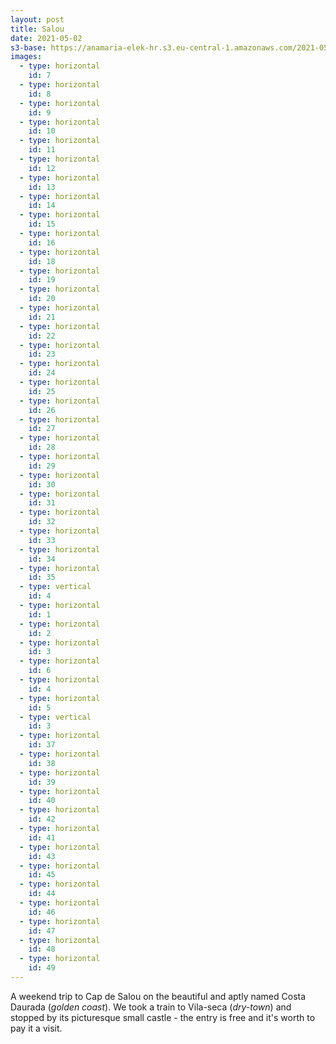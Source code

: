 ```yaml
---
layout: post
title: Salou
date: 2021-05-02
s3-base: https://anamaria-elek-hr.s3.eu-central-1.amazonaws.com/2021-05-02-salou
images:
  - type: horizontal
    id: 7
  - type: horizontal
    id: 8
  - type: horizontal
    id: 9
  - type: horizontal
    id: 10
  - type: horizontal
    id: 11
  - type: horizontal
    id: 12
  - type: horizontal
    id: 13
  - type: horizontal
    id: 14
  - type: horizontal
    id: 15
  - type: horizontal
    id: 16
  - type: horizontal
    id: 18
  - type: horizontal
    id: 19
  - type: horizontal
    id: 20
  - type: horizontal
    id: 21
  - type: horizontal
    id: 22
  - type: horizontal
    id: 23
  - type: horizontal
    id: 24
  - type: horizontal
    id: 25
  - type: horizontal
    id: 26
  - type: horizontal
    id: 27
  - type: horizontal
    id: 28
  - type: horizontal
    id: 29
  - type: horizontal
    id: 30
  - type: horizontal
    id: 31
  - type: horizontal
    id: 32
  - type: horizontal
    id: 33
  - type: horizontal
    id: 34
  - type: horizontal
    id: 35
  - type: vertical
    id: 4
  - type: horizontal
    id: 1
  - type: horizontal
    id: 2
  - type: horizontal
    id: 3
  - type: horizontal
    id: 6
  - type: horizontal
    id: 4
  - type: horizontal
    id: 5
  - type: vertical
    id: 3
  - type: horizontal
    id: 37
  - type: horizontal
    id: 38
  - type: horizontal
    id: 39
  - type: horizontal
    id: 40
  - type: horizontal
    id: 42
  - type: horizontal
    id: 41
  - type: horizontal
    id: 43
  - type: horizontal
    id: 45
  - type: horizontal
    id: 44
  - type: horizontal
    id: 46
  - type: horizontal
    id: 47
  - type: horizontal
    id: 48
  - type: horizontal
    id: 49
---
```


A weekend trip to Cap de Salou on the beautiful and aptly named Costa Daurada (*golden coast*). We took a train to Vila-seca (*dry-town*) and stopped by its picturesque small castle - the entry is free and it's worth to pay it a visit.


